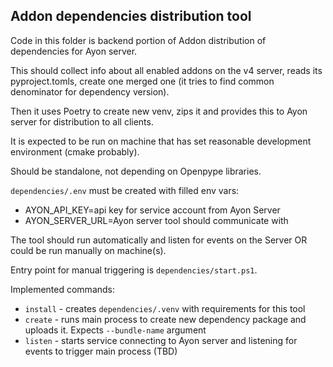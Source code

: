 Addon dependencies distribution tool
------------------------------------

Code in this folder is backend portion of Addon distribution of dependencies for Ayon server.

This should collect info about all enabled addons on the v4 server, reads its
pyproject.tomls, create one merged one (it tries to find common denominator for dependency version).

Then it uses Poetry to create new venv, zips it and provides this to Ayon server for distribution to 
all clients.

It is expected to be run on machine that has set reasonable development environment (cmake probably).

Should be standalone, not depending on Openpype libraries.

`dependencies/.env` must be created with filled env vars:
- AYON_API_KEY=api key for service account from Ayon Server
- AYON_SERVER_URL=Ayon server tool should communicate with


The tool should run automatically and listen for events on the Server OR could be run manually on machine(s).

Entry point for manual triggering is `dependencies/start.ps1`.

Implemented commands:
- `install` - creates `dependencies/.venv` with requirements for this tool
- `create` - runs main process to create new dependency package and uploads it. Expects `--bundle-name` argument 
- `listen` - starts service connecting to Ayon server and listening for events to trigger main process (TBD)